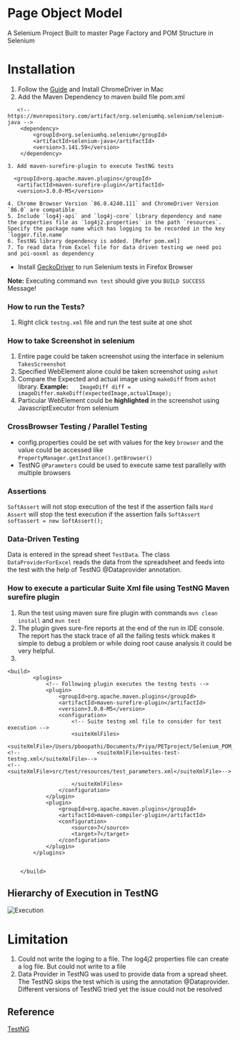 # Page Object Model
A Selenium Project Built to master Page Factory and POM Structure in Selenium

# Installation

   1. Follow the [Guide](https://www.kenst.com/2015/03/including-the-chromedriver-location-in-macos-system-path/) and  Install ChromeDriver in  Mac
   2. Add the Maven Dependency to maven build file pom.xml
```
   <!-- https://mvnrepository.com/artifact/org.seleniumhq.selenium/selenium-java -->
    <dependency>
        <groupId>org.seleniumhq.selenium</groupId>
        <artifactId>selenium-java</artifactId>
        <version>3.141.59</version>
    </dependency>
```
    3. Add maven-surefire-plugin to execute TestNG tests
    
```
  <groupId>org.apache.maven.plugins</groupId>
   <artifactId>maven-surefire-plugin</artifactId>
   <version>3.0.0-M5</version>

```
    4. Chrome Browser Version `86.0.4240.111` and ChromeDriver Version `86.0` are compatible 
    5. Include `log4j-api` and `log4j-core` library dependency and name the properties file as `log4j2.properties` in the path `resources`. Specify the package name which has logging to be recorded in the key  `logger.file.name`
    6. TestNG library dependency is added. [Refer pom.xml]
    7. To read data from Excel file for data driven testing we need poi and poi-ooxml as dependency
 - Install [GeckoDriver](https://www.browserstack.com/guide/run-selenium-tests-using-firefox-driver) to run Selenium tests in Firefox Browser
    
 
**Note:** Executing command `mvn test` should give you `BUILD SUCCESS` Message!


### How to run the Tests?
1. Right click `testng.xml` file and run the test suite at one shot

### How to take Screenshot in selenium
1. Entire page could be taken screenshot using the interface in selenium `TakesScreenshot`
2. Specified WebElement alone could be taken screenshot using `ashot`
3. Compare the Expected and actual image using `makeDiff` from `ashot` library. 
    **Example:** `   ImageDiff diff = imageDiffer.makeDiff(expectedImage,actualImage);`
4. Particular WebElement could be  **highlighted** in the screenshot using JavascriptExecutor from selenium

### CrossBrowser Testing / Parallel Testing
  - config.properties could be set with values for the key `browser` and the value could be accessed like `PropertyManager.getInstance().getBrowser()`
  - TestNG `@Parameters` could be used to execute same test parallelly with multiple browsers   

### Assertions
`SoftAssert` will not stop execution of the test if the assertion fails
`Hard Assert` will stop the test execution if the assertion fails
`SoftAssert softassert = new SoftAssert();`


### Data-Driven Testing
Data is entered in the spread sheet `TestData`. The class `DataProviderForExcel` reads the data from the spreadsheet and feeds into the test with the help of TestNG @Dataprovider annotation.

### How to execute a particular Suite Xml file using TestNG Maven surefire plugin
1. Run the test using maven sure fire plugin with commands `mvn clean install` and `mvn test`
2. The plugin gives sure-fire reports at the end of the run in IDE console. The report has the stack trace of all the failing tests whick makes it simple to debug a problem or while doing root cause analysis it could be very helpful.
3. 


```
<build>
        <plugins>
            <!-- Following plugin executes the testng tests -->
            <plugin>
                <groupId>org.apache.maven.plugins</groupId>
                <artifactId>maven-surefire-plugin</artifactId>
                <version>3.0.0-M5</version>
                <configuration>
                    <!-- Suite testng xml file to consider for test execution -->
                    <suiteXmlFiles>
                        <suiteXmlFile>/Users/pboopathi/Documents/Priya/PETproject/Selenium_POM_Project/testng.xml</suiteXmlFile>/
<!--                        <suiteXmlFile>suites-test-testng.xml</suiteXmlFile>-->
<!--                        <suiteXmlFile>src/test/resources/test_parameters.xml</suiteXmlFile>-->

                    </suiteXmlFiles>
                </configuration>
            </plugin>
            <plugin>
                <groupId>org.apache.maven.plugins</groupId>
                <artifactId>maven-compiler-plugin</artifactId>
                <configuration>
                    <source>7</source>
                    <target>7</target>
                </configuration>
            </plugin>
        </plugins>


    </build>
```


## Hierarchy of Execution in TestNG
![Execution](https://github.com/priya006/Page_Object_Model/blob/master/TestNG.png)


# Limitation
1. Could not write the loging to a file. The log4j2 properties file can create a log file. But could not write to a file
2. Data Provider in TestNG was used to provide data from a spread sheet. The TestNG skips the test which is using the annotation @Dataprovider. Different versions of TestNG tried yet the issue could not be resolved


Reference
------------------------------------
[TestNG](https://www.toolsqa.com/testng/testng-dataproviders/)